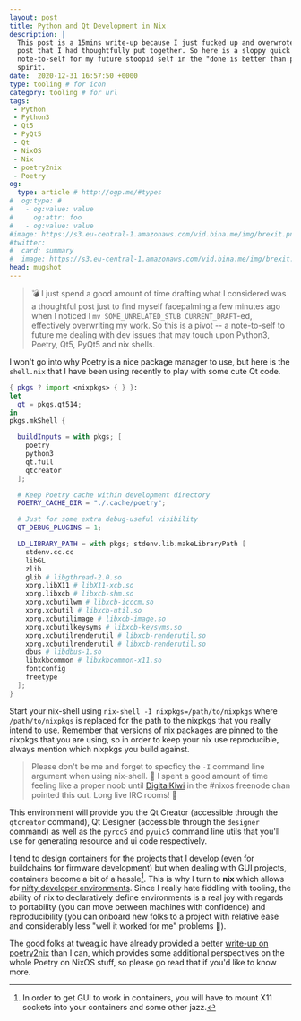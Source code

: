 ```yaml
---
layout: post
title: Python and Qt Development in Nix
description: |
  This post is a 15mins write-up because I just fucked up and overwrote a draft
  post that I had thoughtfully put together. So here is a sloppy quick
  note-to-self for my future stoopid self in the "done is better than perfect"
  spirit.
date:  2020-12-31 16:57:50 +0000
type: tooling # for icon
category: tooling # for url
tags:
 - Python
 - Python3
 - Qt5
 - PyQt5
 - Qt
 - NixOS
 - Nix
 - poetry2nix
 - Poetry
og:
  type: article # http://ogp.me/#types
#  og:type: # 
#   - og:value: value
#     og:attr: foo
#   - og:value: value
#image: https://s3.eu-central-1.amazonaws.com/vid.bina.me/img/brexit.png
#twitter:
#  card: summary
#  image: https://s3.eu-central-1.amazonaws.com/vid.bina.me/img/brexit.png
head: mugshot
---
```


> :bomb: I just spend a good amount of time drafting what I considered was a
> thoughtful post just to find myself facepalming a few minutes ago when I
> noticed I `mv SOME_UNRELATED_STUB CURRENT_DRAFT`-ed, effectively overwriting
> my work. So this is a pivot -- a note-to-self to future me dealing with dev
> issues that may touch upon Python3, Poetry, Qt5, PyQt5 and nix shells.

I won't go into why Poetry is a nice package manager to use, but here is the
`shell.nix` that I have been using recently to play with some cute Qt code.

```nix
{ pkgs ? import <nixpkgs> { } }:
let
  qt = pkgs.qt514;
in
pkgs.mkShell {

  buildInputs = with pkgs; [
    poetry
    python3
    qt.full
    qtcreator
  ];

  # Keep Poetry cache within development directory
  POETRY_CACHE_DIR = "./.cache/poetry";

  # Just for some extra debug-useful visibility
  QT_DEBUG_PLUGINS = 1;

  LD_LIBRARY_PATH = with pkgs; stdenv.lib.makeLibraryPath [
    stdenv.cc.cc
    libGL
    zlib
    glib # libgthread-2.0.so
    xorg.libX11 # libX11-xcb.so
    xorg.libxcb # libxcb-shm.so
    xorg.xcbutilwm # libxcb-icccm.so
    xorg.xcbutil # libxcb-util.so
    xorg.xcbutilimage # libxcb-image.so
    xorg.xcbutilkeysyms # libxcb-keysyms.so
    xorg.xcbutilrenderutil # libxcb-renderutil.so
    xorg.xcbutilrenderutil # libxcb-renderutil.so
    dbus # libdbus-1.so
    libxkbcommon # libxkbcommon-x11.so
    fontconfig
    freetype
  ];
}
```

Start your nix-shell using `nix-shell -I nixpkgs=/path/to/nixpkgs` where
`/path/to/nixpkgs` is replaced for the path to the nixpkgs that you really
intend to use. Remember that versions of nix packages are pinned to the nixpkgs
that you are using, so in order to keep your nix use reproducible, always
mention which nixpkgs you build against.

> Please don't be me and forget to specficy the `-I` command line argument when
> using nix-shell. :facepalm: I spent a good amount of time feeling like a
> proper noob until [DigitalKiwi][kiwi] in the #nixos freenode chan pointed
> this out. Long live IRC rooms! :bow:

This environment will provide you the Qt Creator (accessible through the
`qtcreator` command), Qt Designer (accessible through the `designer` command)
as well as the `pyrcc5` and `pyuic5` command line utils that you'll use for
generating resource and ui code respectively.

I tend to design containers for the projects that I develop (even for
buildchains for firmware development) but when dealing with GUI projects,
containers become a bit of a hassle[^hassle]. This is why I turn to **nix**
which allows for [nifty developer environments][adhocdev]. Since I really hate
fiddling with tooling, the ability of nix to declaratively define environments
is a real joy with regards to portability (you can move between machines with
confidence) and reproducibility (you can onboard new folks to a project with
relative ease and considerably less "well it worked for me" problems :shrug:).

[^hassle]: In order to get GUI to work in containers, you will have to mount
  X11 sockets into your containers and some other jazz.

The good folks at tweag.io have already provided a better [write-up on
poetry2nix][tweag] than I can, which provides some additional perspectives on
the whole Poetry on NixOS stuff, so please go read that if you'd like to know
more.

[tweag]: https://www.tweag.io/blog/2020-08-12-poetry2nix/
[adhocdev]: https://nixos.org/guides/ad-hoc-developer-environments.html
[kiwi]: https://mostlyabsurd.github.io/about/

